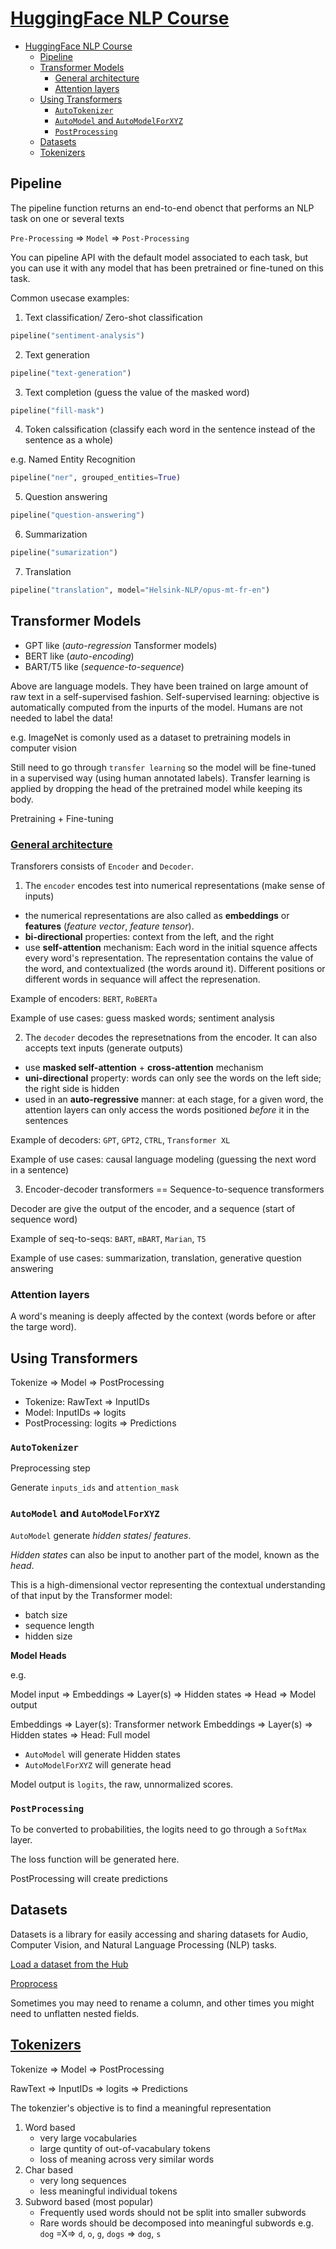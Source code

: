 # [HuggingFace NLP Course](https://huggingface.co/learn/nlp-course/chapter1/1)

- [HuggingFace NLP Course](#huggingface-nlp-course)
  - [Pipeline](#pipeline)
  - [Transformer Models](#transformer-models)
    - [General architecture](#general-architecture)
    - [Attention layers](#attention-layers)
  - [Using Transformers](#using-transformers)
    - [`AutoTokenizer`](#autotokenizer)
    - [`AutoModel` and `AutoModelForXYZ`](#automodel-and-automodelforxyz)
    - [`PostProcessing`](#postprocessing)
  - [Datasets](#datasets)
  - [Tokenizers](#tokenizers)

## Pipeline

The pipeline function returns an end-to-end obenct that performs an NLP task on one or several texts

`Pre-Processing` => `Model` => `Post-Processing`

You can pipeline API with the default model associated to each task, but you can use it with any model that has been pretrained or fine-tuned on this task.

Common usecase examples:

1. Text classification/ Zero-shot classification

```python
pipeline("sentiment-analysis")
```

2. Text generation

```python
pipeline("text-generation")
```

3. Text completion (guess the value of the masked word)

```python
pipeline("fill-mask")
```

4. Token calssification (classify each word in the sentence instead of the sentence as a whole)

e.g. Named Entity Recognition

```python
pipeline("ner", grouped_entities=True)
```

5. Question answering

```python
pipeline("question-answering")
```

6. Summarization

```python
pipeline("sumarization")
```

7. Translation

```python
pipeline("translation", model="Helsink-NLP/opus-mt-fr-en")
```

## Transformer Models

- GPT like (*auto-regression* Tansformer models)
- BERT like (*auto-encoding*)
- BART/T5 like (*sequence-to-sequence*)

Above are language models. They have been trained on large amount of raw text in a self-supervised fashion. Self-supervised learning: objective is automatically computed from the inpurts of the model. Humans are not needed to label the data!

e.g. ImageNet is comonly used as a dataset to pretraining models in computer vision

Still need to go through `transfer learning` so the model will be fine-tuned in a supervised way (using human annotated labels). Transfer learning is applied by dropping the head of the pretrained model while keeping its body. 

Pretraining + Fine-tuning

### [General architecture](https://youtu.be/H39Z_720T5s)

Transforers consists of `Encoder` and `Decoder`.

1. The `encoder` encodes test into numerical representations (make sense of inputs)

- the numerical representations are also called as **embeddings** or **features** (*feature vector*, *feature tensor*).  
- **bi-directional** properties: context from the left, and the right
- use **self-attention** mechanism: Each word in the initial squence affects every word's representation. The representation contains the value of the word, and contextualized (the words around it). Different positions or different words in sequance will affect the represenation. 

Example of encoders: `BERT`, `RoBERTa`

Example of use cases: guess masked words; sentiment analysis

2. The `decoder` decodes the represetnations from the encoder. It can also accepts text inputs (generate outputs)

- use **masked self-attention** + **cross-attention** mechanism
- **uni-directional** property: words can only see the words on the left side; the right side is hidden
- used in an **auto-regressive** manner: at each stage, for a given word, the attention layers can only access the words positioned *before* it in the sentences

Example of decoders: `GPT`, `GPT2`, `CTRL`, `Transformer XL`

Example of use cases: causal language modeling (guessing the next word in a sentence)

3. Encoder-decoder transformers == Sequence-to-sequence transformers

Decoder are give the output of the encoder, and a sequence (start of sequence word)

Example of seq-to-seqs: `BART`, `mBART`, `Marian`, `T5`

Example of use cases: summarization, translation, generative question answering

### Attention layers

A word's meaning is deeply affected by the context (words before or after the targe word).

## Using Transformers

Tokenize => Model => PostProcessing

- Tokenize: RawText => InputIDs
- Model: InputIDs => logits
- PostProcessing: logits => Predictions

### `AutoTokenizer`

Preprocessing step

Generate `inputs_ids` and `attention_mask`

### `AutoModel` and `AutoModelForXYZ`

`AutoModel` generate *hidden states*/ *features*. 

*Hidden states* can also be input to another part of the model, known as the *head*.

This is a high-dimensional vector representing the contextual understanding of that input by the Transformer model: 
- batch size
- sequence length
- hidden size

**Model Heads**

e.g. 

Model input => Embeddings => Layer(s) => Hidden states => Head => Model output

Embeddings => Layer(s): Transformer network
Embeddings => Layer(s) => Hidden states => Head: Full model

- `AutoModel` will generate Hidden states
- `AutoModelForXYZ` will generate head

Model output is `logits`, the raw, unnormalized scores.

### `PostProcessing`

To be converted to probabilities, the logits need to go through a `SoftMax` layer.

The loss function will be generated here. 

PostProcessing will create predictions

## Datasets

Datasets is a library for easily accessing and sharing datasets for Audio, Computer Vision, and Natural Language Processing (NLP) tasks.

[Load a dataset from the Hub](https://huggingface.co/docs/datasets/load_hub)

[Proprocess](https://huggingface.co/docs/datasets/use_dataset)

Sometimes you may need to rename a column, and other times you might need to unflatten nested fields.






## [Tokenizers](https://youtu.be/VFp38yj8h3A?si=GD7nYxwRkGjZyb4I)

Tokenize => Model => PostProcessing

RawText => InputIDs => logits => Predictions

The tokenzier's objective is to find a meaningful representation

1. Word based
    * very large vocabularies
    * large quntity of out-of-vacabulary tokens
    * loss of meaning across very similar words
2. Char based
    * very long sequences
    * less meaningful individual tokens
3. Subword based (most popular)
    * Frequently used words should not be split into smaller subwords
    * Rare words should be decomposed into meaningful subwords
    e.g. `dog` =X=> `d`, `o`, `g`, `dogs` => `dog`, `s`
